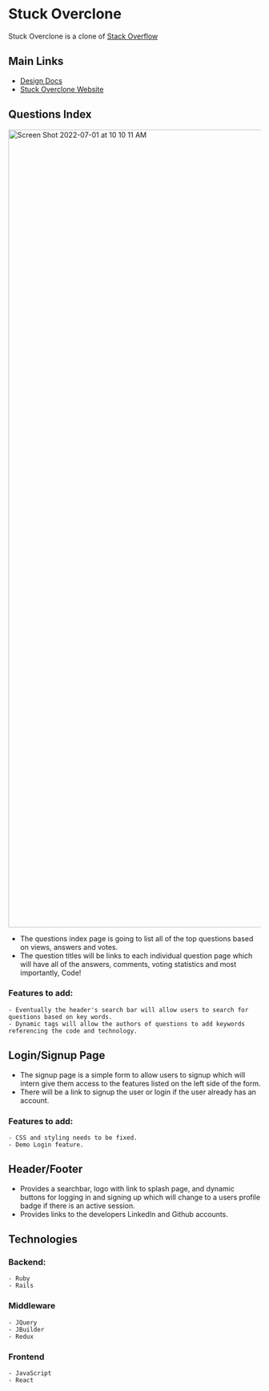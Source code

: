 # Stuck Overclone

Stuck Overclone is a clone of [Stack Overflow](https://stackoverflow.com/)

## Main Links
- [Design Docs](https://github.com/dmurchison/stuck_overclone_app/wiki)
- [Stuck Overclone Website](https://stuckoverclone.herokuapp.com/)

## Questions Index
<img width="1592" alt="Screen Shot 2022-07-01 at 10 10 11 AM" src="https://user-images.githubusercontent.com/80483775/176911821-4bd96bf0-bf19-492b-92f4-d736d0ade1fb.png">

  - The questions index page is going to list all of the top questions based on views, answers and votes.
  - The question titles will be links to each individual question page which will have all of the answers, comments, voting statistics and most importantly, Code!
  ### Features to add:
    - Eventually the header's search bar will allow users to search for questions based on key words.
    - Dynamic tags will allow the authors of questions to add keywords referencing the code and technology.


## Login/Signup Page

  - The signup page is a simple form to allow users to signup which will intern give them access to the features listed on the left side of the form.
  - There will be a link to signup the user or login if the user already has an account.
  ### Features to add:
    - CSS and styling needs to be fixed.
    - Demo Login feature.


## Header/Footer
  - Provides a searchbar, logo with link to splash page, and dynamic buttons for logging in and signing up which will change to a users profile badge if there is an active session.
  - Provides links to the developers LinkedIn and Github accounts.


## Technologies
  ### Backend:
    - Ruby
    - Rails
  ### Middleware
    - JQuery
    - JBuilder
    - Redux
  ### Frontend
    - JavaScript
    - React




